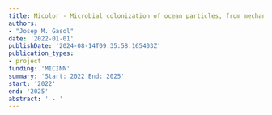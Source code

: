 ```yaml
---
title: Micolor - Microbial colonization of ocean particles, from mechanistic understanding to global patterns
authors:
- "Josep M. Gasol"
date: '2022-01-01'
publishDate: '2024-08-14T09:35:58.165403Z'
publication_types:
- project
funding: 'MICINN'
summary: 'Start: 2022 End: 2025'
start: '2022'
end: '2025'
abstract: ' - '
---
```

